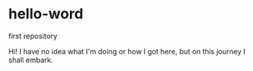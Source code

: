 # hello-word
first repository

Hi! I have no idea what I'm doing or how I got here, but on this journey I shall embark.
